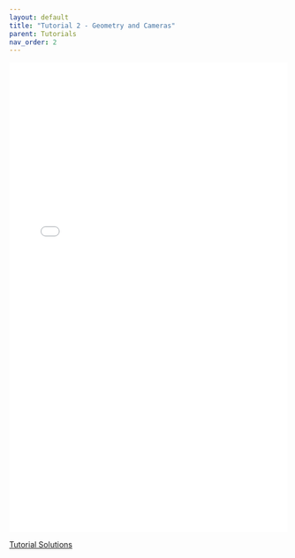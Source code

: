 ```yaml
---
layout: default
title: "Tutorial 2 - Geometry and Cameras"
parent: Tutorials
nav_order: 2
---
```


<embed src="{{ site.baseurl }}/pdfs/Tutorial%202%20-%20Geometry%20and%20Cameras.pdf" type="application/pdf" width="100%" height="850px" />

[Tutorial Solutions](https://github.com/sibras/OpenGL4-Tutorials)
